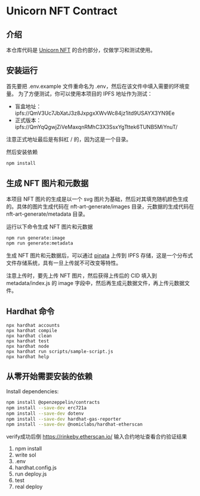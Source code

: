 Unicorn NFT Contract
===============
## 介绍

本仓库代码是 [Unicorn NFT](https://github.com/zhima/unicorn-next) 的合约部分，仅做学习和测试使用。

## 安装运行

首先要把 .env.example 文件重命名为 .env，然后在该文件中填入需要的环境变量。
为了方便测试，你可以使用本项目的 IPFS 地址作为测试：

- 盲盒地址：ipfs://QmV3Uc7JbXatJ3z8JxpgxXWvWc84jz1itd9USAYX3YN9Ee
- 正式版本：ipfs://QmYqQgwjZiVeMaxqnRMhC3X3SsxYgTttek6TUNB5MiYnuT/

注意正式地址最后是有斜杠 / 的，因为这是一个目录。

然后安装依赖

```bash
npm install
```

## 生成 NFT 图片和元数据
本项目 NFT 图片的生成是以一个 svg 图片为基础，然后对其填充随机颜色生成的。具体的图片生成代码在 nft-art-generate/images 目录，元数据的生成代码在 nft-art-generate/metadata 目录。

运行以下命令生成 NFT 图片和元数据

```bash
npm run generate:image
npm run generate:metadata
```

生成 NFT 图片和元数据后，可以通过 [pinata](https://pinata.cloud/) 上传到 IPFS 存储，这是一个分布式文件存储系统，具有一旦上传就不可改变等特性。

注意上传时，要先上传 NFT 图片，然后获得上传后的 CID 填入到 metadata/index.js 的 image 字段中，然后再生成元数据文件，再上传元数据文件。


## Hardhat 命令

```shell
npx hardhat accounts
npx hardhat compile
npx hardhat clean
npx hardhat test
npx hardhat node
npx hardhat run scripts/sample-script.js
npx hardhat help
```

## 从零开始需要安装的依赖

Install dependencies:
```bash
npm install @openzeppelin/contracts
npm install --save-dev erc721a 
npm install --save-dev dotenv
npm install --save-dev hardhat-gas-reporter
npm install --save-dev @nomiclabs/hardhat-etherscan
```

verify成功后倒 https://rinkeby.etherscan.io/ 输入合约地址查看合约验证结果

1. npm install
2. write sol
3. .env
4. hardhat.config.js
5. run deploy.js
6. test
7. real deploy